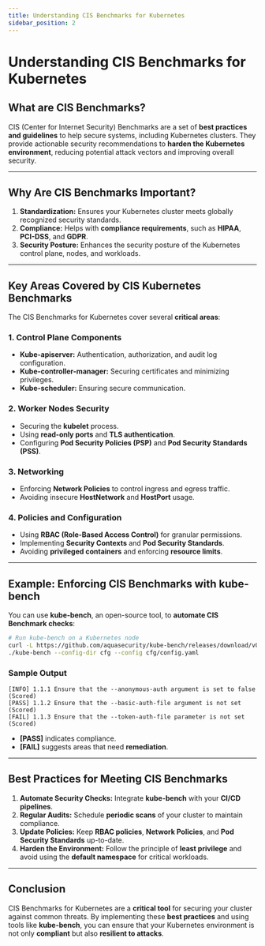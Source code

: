 ```yaml
---
title: Understanding CIS Benchmarks for Kubernetes
sidebar_position: 2
---
```


# Understanding CIS Benchmarks for Kubernetes

## What are CIS Benchmarks?

CIS (Center for Internet Security) Benchmarks are a set of **best practices and guidelines** to help secure systems, including Kubernetes clusters. They provide actionable security recommendations to **harden the Kubernetes environment**, reducing potential attack vectors and improving overall security.

---

## Why Are CIS Benchmarks Important?

1. **Standardization:** Ensures your Kubernetes cluster meets globally recognized security standards.
2. **Compliance:** Helps with **compliance requirements**, such as **HIPAA**, **PCI-DSS**, and **GDPR**.
3. **Security Posture:** Enhances the security posture of the Kubernetes control plane, nodes, and workloads.

---

## Key Areas Covered by CIS Kubernetes Benchmarks

The CIS Benchmarks for Kubernetes cover several **critical areas**:

### 1. **Control Plane Components**

- **Kube-apiserver:** Authentication, authorization, and audit log configuration.
- **Kube-controller-manager:** Securing certificates and minimizing privileges.
- **Kube-scheduler:** Ensuring secure communication.

### 2. **Worker Nodes Security**

- Securing the **kubelet** process.
- Using **read-only ports** and **TLS authentication**.
- Configuring **Pod Security Policies (PSP)** and **Pod Security Standards (PSS)**.

### 3. **Networking**

- Enforcing **Network Policies** to control ingress and egress traffic.
- Avoiding insecure **HostNetwork** and **HostPort** usage.

### 4. **Policies and Configuration**

- Using **RBAC (Role-Based Access Control)** for granular permissions.
- Implementing **Security Contexts** and **Pod Security Standards**.
- Avoiding **privileged containers** and enforcing **resource limits**.

---

## Example: Enforcing CIS Benchmarks with kube-bench

You can use **kube-bench**, an open-source tool, to **automate CIS Benchmark checks**:

```bash
# Run kube-bench on a Kubernetes node
curl -L https://github.com/aquasecurity/kube-bench/releases/download/v0.6.9/kube-bench_0.6.9_linux_amd64.tar.gz | tar xz
./kube-bench --config-dir cfg --config cfg/config.yaml
```

### Sample Output

```
[INFO] 1.1.1 Ensure that the --anonymous-auth argument is set to false (Scored)
[PASS] 1.1.2 Ensure that the --basic-auth-file argument is not set (Scored)
[FAIL] 1.1.3 Ensure that the --token-auth-file parameter is not set (Scored)
```

- **[PASS]** indicates compliance.
- **[FAIL]** suggests areas that need **remediation**.

---

## Best Practices for Meeting CIS Benchmarks

1. **Automate Security Checks:** Integrate **kube-bench** with your **CI/CD pipelines**.
2. **Regular Audits:** Schedule **periodic scans** of your cluster to maintain compliance.
3. **Update Policies:** Keep **RBAC policies**, **Network Policies**, and **Pod Security Standards** up-to-date.
4. **Harden the Environment:** Follow the principle of **least privilege** and avoid using the **default namespace** for critical workloads.

---

## Conclusion

CIS Benchmarks for Kubernetes are a **critical tool** for securing your cluster against common threats. By implementing these **best practices** and using tools like **kube-bench**, you can ensure that your Kubernetes environment is not only **compliant** but also **resilient to attacks**.
